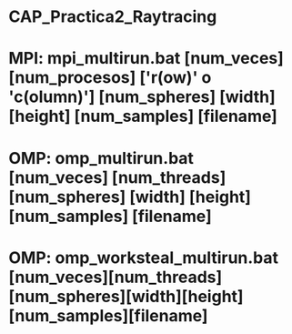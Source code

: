 # CAP_Practica2_Raytracing
# MPI: mpi_multirun.bat [num_veces] [num_procesos] ['r(ow)' o 'c(olumn)'] [num_spheres] [width] [height] [num_samples] [filename]
# OMP: omp_multirun.bat [num_veces] [num_threads] [num_spheres] [width] [height] [num_samples] [filename]
# OMP: omp_worksteal_multirun.bat [num_veces][num_threads][num_spheres][width][height][num_samples][filename]